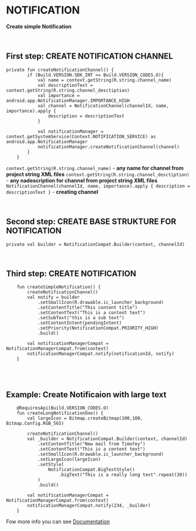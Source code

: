 # NOTIFICATION

**Create simple Notification**

<br>

## First step: CREATE NOTIFICATION CHANNEL

```
private fun createNotificationChannel() {
        if (Build.VERSION.SDK_INT >= Build.VERSION_CODES.O){
            val name = context.getString(R.string.channel_name)
            val descriptionText = context.getString(R.string.channel_desctiption)
            val importance = android.app.NotificationManager.IMPORTANCE_HIGH
            val channel = NotificationChannel(channelId, name, importance).apply {
                description = descriptionText
            }

            val notificationManager = context.getSystemService(Context.NOTIFICATION_SERVICE) as android.app.NotificationManager
            notificationManager.createNotificationChannel(channel)
        }
    }
```
`context.getString(R.string.channel_name)` - **any name for channel from project string XML files**
`context.getString(R.string.channel_desctiption)` - **any nadescription for channel from project string XML files**
` NotificationChannel(channelId, name, importance).apply { description = descriptionText }` - **creating channel**

<br>

## Second step: CREATE BASE STRUKTURE FOR NOTIFICATION
```
private val builder = NotificationCompat.Builder(context, channelId)
```

<br>

## Third step: CREATE NOTIFICATION
```
    fun createSimpleNotification() {
        createNotificationChannel()
        val notify = builder
            .setSmallIcon(R.drawable.ic_launcher_background)
            .setContentTitle("This content title")
            .setContentText("This is a content text")
            .setSubText("this is a sub text")
            .setContentIntent(pendingIntent)
            .setPriority(NotificationCompat.PRIORITY_HIGH)
            .build()

        val notificationManagerCompat = NotificationManagerCompat.from(context)
        notificationManagerCompat.notify(notificationId, notify)
    }
```

<br>
<br>

## Example: Create Notificaion with large text
```
    @RequiresApi(Build.VERSION_CODES.O)
    fun createLongNotificationOne() {
        val largeIcon = Bitmap.createBitmap(100,100, Bitmap.Config.RGB_565)

        createNotificationChannel()
        val _builder = NotificationCompat.Builder(context, channelId)
            .setContentTitle("New mail from Timofey")
            .setContentText("This is a content text")
            .setSmallIcon(R.drawable.ic_launcher_background)
            .setLargeIcon(largeIcon)
            .setStyle(
                NotificationCompat.BigTextStyle()
                    .bigText("This is a really long text".repeat(30))
            )
            .build()

        val notificationManagerCompat = NotificationManagerCompat.from(context)
        notificationManagerCompat.notify(234, _builder)
    }
```

Fow more info you can see [Documentation](https://developer.android.com/develop/ui/views/notifications/build-notification)
